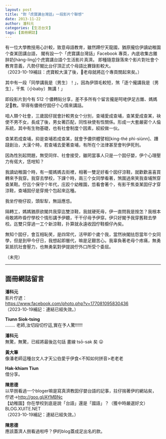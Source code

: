 ```yaml
---
layout: post
title: "對「虎寶講台灣話」一段影片个聯想"
date: 2013-11-22
author: 潘科元
categories: [生活台文]
tags: [面冊網誌]
---
```


有一位大學教授用心計較，致意母語教育，雖然蹛佇天龍國，猶原攏佮伊讀幼稚園个查某囝講台語，
閣有設一个「虎寶講台灣話」Facebook 專頁，內底收集古錐肨奶[hàng-ling]个虎寶講台語个生活影片真濟。
即種隨意錄落來个影片對社會个教育意義，凡勢仔閣比台仔頂正式个母語比賽錄影較大。  
（2023-10-19補註：虎寶較大漢了後，𪜶老母就將迄个專頁關起來矣。）

其中有一段「同學講我是〔男生〕！」，因為伊頭毛較短，煞「逐个攏講我是〔男生〕，干焦〔小baby〕無講！」  
 
即段影片到今有 512 个儂轉貼分享，差不多所有个留言攏是呵咾伊足古錐、媽媽足𠢕教。罕得有儂徛佇囡仔个心情來講話。  
 
咱人類个社會，三歲囡仔就會計較男女个分別，查埔愛成查埔，查某愛成查某，袂使不男不女，長成了後，男女著匹配，同性袂使有性關係。形成一大套嚴密个人倫系統，其中有生物基礎，也有社會制度个因素，絞絞做一伙。  

查某若成查埔，抑是查埔若成查某，就會予儂供體譬相[king-thé phì-siùnn]、蹧躂創治，大漢个時，若查埔去愛著查埔，有所在个法律甚至會判伊死刑。  

因為性別起問題，無受同伴、社會接受，雖罔當事人只是一个囡仔嬰，伊个心理壓力有偌大，恁咁知？  

我讀幼稚園个時，有一擺媽媽去街裡，相著一雙足好看个囡仔涼鞋，就歡歡喜喜買轉來予我穿。我穿去學校，下課个時，兩三个女同學看著，煞圍過來笑我查埔煞穿查某鞋。佇迄个保守个年代，庄跤个幼稚園，怹看會著个，有影干焦查某囡仔才穿涼鞋，查埔囡仔是穿規个包起來迄種。  

我坐佇樹仔跤，頭犁犁，無話應怹。  

隔轉工，媽媽猶原欲閣共我穿迄雙涼鞋，我就硬死毋，伊一直問我是按怎？我根本毋敢將昨昏佇學校个情形講予伊聽，干干仔毋予伊穿。伊只好閣予我穿舊鞋去學校。迄雙只穿過一工个新涼鞋，扑算就永遠收囥佇鞋櫥仔內矣。  

無知个囡仔，會互相恥笑，是四常代，活甲即个歲个我，當然袂閣抾怨當年个女同學，但是到甲今仔日，我想起即層代，嘛是足艱苦心。我辜負著老母个疼痛，無勇氣抵抗社會壓力，也無勇氣對伊提說佇外口所受个委屈。

（未完）

---

## 面冊網誌留言

**潘科元**  
影片佇遮：  
https://www.facebook.com/photo.php?v=177081095830436  
（2023-10-19補記：連結已經失效。）

**Tiunn Siok-tsing**  
........
老師,汝切段切佇這,實在予人驚!!!!!!

**潘科元**  
無驚，無驚，已經將最後迄句話 畫線 tsō-sak 矣 😛

**黃大筆**  
像潘老師這種台文人才天公伯愛乎伊食<不知如何拼音>老老老

**Hak-khiam Tiun**  
借分享。

**陳恩德**  
以早捌看過一个bloger嘛是寫真濟教囡仔嬰台語的記事，拄仔揣著伊的網站矣，佇遮→http://goo.gl/AYMBNc  
【幼稚園】你在學校到底是說「台語」還是「國語」？（獲中時嚴選好文）  
BLOG.XUITE.NET  
（2023-10-19補記：連結已經失效。）

**陳恩德**  
應該蓋濟人捌看過啦呼？伊的blog蓋成足出名的款。
